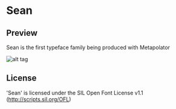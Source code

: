 Sean
====


## Preview

Sean is the first typeface family being produced with Metapolator

![alt tag](https://raw.githubusercontent.com/metapolator/sean/325e84da9f1dc7b098bcbaa05c8edc651013f73e/sean.png)


## License

'Sean' is licensed under the SIL Open Font License v1.1 (<http://scripts.sil.org/OFL>)
